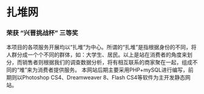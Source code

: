 # 扎堆网
### 荣获 “兴晋挑战杯”  三等奖
本项目的各项服务开展均以“扎堆”为中心。所谓的“扎堆”是指根据身份的不同，将人群分成一个个不同的群体，如：大学生、居民。以上是站在消费者的角度来划分，而销售者则根据我们的调查数据分析，将有相互联系的商家聚在一起，组成不同的“堆”来为消费者提供服务。
本网站后期主要采用PHP+mySQL进行编写，前期则以Photoshop CS4、Dreamweaver 8、Flash CS4等软件为主开发静态网站。
